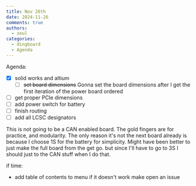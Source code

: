 ```yaml
---
title: Nov 26th
date: 2024-11-26
comments: true
authors:
  - zeul
categories:
  - dingboard
  - Agenda
---
```


Agenda:

- [x] solid works and altium
    - [ ] ~~set board dimensions~~ Gonna set the board dimensions after I get the first iteration of the power board ordered
- [ ] get proper PCIe dimensions
- [ ] add power switch for battery
- [ ] finish routing
- [ ] add all LCSC designators

This is not going to be a CAN enabled board. The gold fingers are for practice, and modularity. The only reason it's not the next board already is because I choose 1S for the battery for simplicity. Might have been better to just make the full board from the get go. but since I'll have to go to 3S I should just to the CAN stuff when I do that.

if time:

- add table of contents to menu if it doesn't work make open an issue

